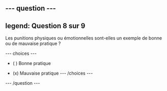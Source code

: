 --- question ---
---
legend: Question 8 sur 9
---

Les punitions physiques ou émotionnelles sont-elles un exemple de bonne ou de mauvaise pratique ?

--- choices ---
- ( ) Bonne pratique

- (x) Mauvaise pratique
--- /choices ---

--- /question ---
